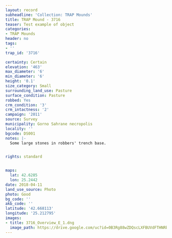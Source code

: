 ```yaml
---
layout: record
subheadline: 'Collection: TRAP Mounds'
title: TRAP Mound - 3716
teaser: Test example of object
categories:
- TRAP Mounds
header: no
tags:
- ''
trap_id: '3716'

certainty: Certain
elevation: '463'
max_diameter: '6'
min_diameter: '6'
height: '0.1'
size_category: Small
surrounding_land_use: Pasture
surface_condition: Pasture
robbed: Yes
crm_condition: '3'
crm_intactness: '2'
campaign: '2011'
source: Survey
municipality: Gorno Sahrane necropolis
locality: ''
bgcode: DS001
notes: |-
  Some large stones in robbers' trench base.


rights: standard


maps:
  lat: 42.6285
  lon: 25.2442
date: 2018-04-11
land_use_source: Photo
photo: Good
bg_code: ''
akb_code: ''
latitude: '42.668113'
longitude: '25.212795'
images:
- title: 3716_Overview_E_1.dng
  image_path: https://drive.google.com/uc?id=0B3Rg88wZDQscLXFBUVdFTHNRbTg
---
```

